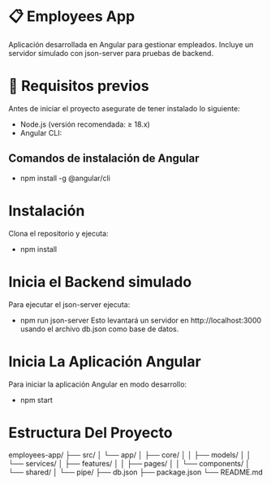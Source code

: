 # 📋 Employees App

Aplicación desarrollada en Angular para gestionar empleados. Incluye un servidor simulado con json-server para pruebas de backend.

# 🚀 Requisitos previos
Antes de iniciar el proyecto asegurate de tener instalado lo siguiente:

- Node.js (versión recomendada: ≥ 18.x)
- Angular CLI:

## Comandos de instalación de Angular
- npm install -g @angular/cli

# Instalación
Clona el repositorio y ejecuta:
- npm install

# Inicia el Backend simulado
Para ejecutar el json-server ejecuta:
- npm run json-server
Esto levantará un servidor en http://localhost:3000 usando el archivo db.json como base de datos.

# Inicia La Aplicación Angular
Para iniciar la aplicación Angular en modo desarrollo:
- npm start

# Estructura Del Proyecto
employees-app/
├── src/
│   └── app/
│       ├── core/
│       │   ├── models/
│       │   └── services/
│       ├── features/
│       │   ├── pages/
│       │   └── components/
│       └── shared/
│           └── pipe/
├── db.json
├── package.json
└── README.md
